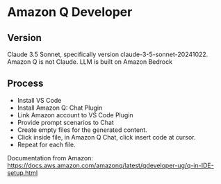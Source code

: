 # Amazon Q Developer

## Version
Claude 3.5 Sonnet, specifically version claude-3-5-sonnet-20241022.
Amazon Q is not Claude. LLM is built on Amazon Bedrock

## Process
* Install VS Code
* Install Amazon Q: Chat Plugin
* Link Amazon account to VS Code Plugin
* Provide prompt scenarios to Chat
* Create empty files for the generated content.
* Click inside file, in Amazon Q Chat, click insert code at cursor.
* Repeat for each file.

Documentation from Amazon:
https://docs.aws.amazon.com/amazonq/latest/qdeveloper-ug/q-in-IDE-setup.html